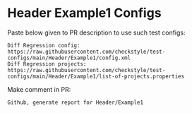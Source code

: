 # Header Example1 Configs
Paste below given to PR description to use such test configs:
```
Diff Regression config: https://raw.githubusercontent.com/checkstyle/test-configs/main/Header/Example1/config.xml
Diff Regression projects: https://raw.githubusercontent.com/checkstyle/test-configs/main/Header/Example1/list-of-projects.properties
```
Make comment in PR:
```
Github, generate report for Header/Example1
```
